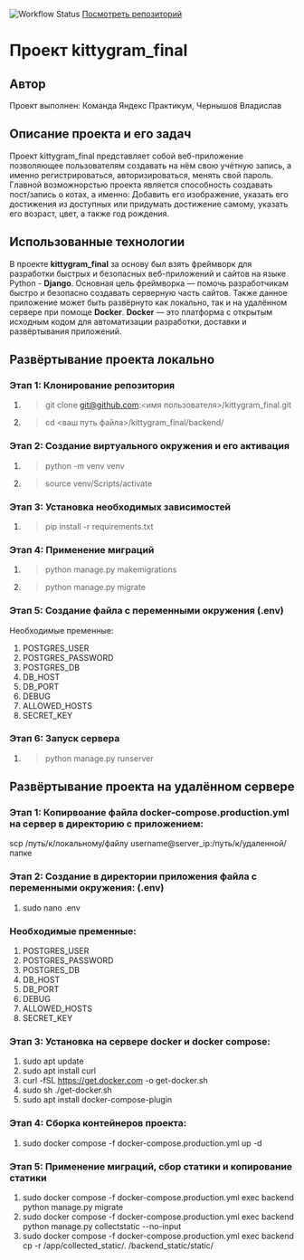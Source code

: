 ![Workflow Status](https://github.com/VladislavChernyshov1342/kittygram_final/actions/workflows/main.yml/badge.svg)
[Посмотреть репозиторий](https://github.com/VladislavChernyshov1342/kittygram_final)
# Проект kittygram_final
## Автор ##
Проект выполнен: Команда Яндекс Практикум, Чернышов Владислав
## Описание проекта и его задач ##
Проект kittygram_final представляет собой веб-приложение позволяющее пользователям создавать на нём свою учётную запись, а именно регистрироваться, авторизироваться, менять свой пароль. Главной возможнорстью проекта является способность создавать пост/запись о котах, а именно: Добавить его изображение, указать его достижения из доступных или придумать достижение самому, указать его возраст, цвет, а также год рождения. 
## Использованные технологии ##
В проекте **kittygram_final** за основу был взять фреймворк для разработки быстрых и безопасных веб-приложений и сайтов на языке Python - **Django**. Основная цель фреймворка — помочь разработчикам быстро и безопасно создавать серверную часть сайтов. Также данное приложение может быть развёрнуто как локально, так и на удалённом сервере при помоще **Docker**. **Docker** — это платформа с открытым исходным кодом для автоматизации разработки, доставки и развёртывания приложений.
## Развёртывание проекта локально 
### Этап 1: Клонирование репозитория
1) >git clone git@github.com:<имя пользователя>/kittygram_final.git
2) >cd <ваш путь файла>/kittygram_final/backend/
### Этап 2: Создание виртуального окружения и его активация
1) >python -m venv venv
2) >source venv/Scripts/activate
### Этап 3: Установка необходимых зависимостей 
1) >pip install -r requirements.txt
### Этап 4: Применение миграций
1) >python manage.py makemigrations
2) >python manage.py migrate
### Этап 5: Создание файла с переменными окружения (.env)
Необходимые пременные:
1) POSTGRES_USER
2) POSTGRES_PASSWORD
3) POSTGRES_DB
4) DB_HOST
5) DB_PORT
6) DEBUG
7) ALLOWED_HOSTS
8) SECRET_KEY
### Этап 6: Запуск сервера
1) >python manage.py runserver
## Развёртывание проекта на удалённом сервере
### Этап 1: Копирвоание файла docker-compose.production.yml на сервер в директорию с приложением:
scp /путь/к/локальному/файлу username@server_ip:/путь/к/удаленной/папке
### Этап 2: Создание в директории приложения файла с переменными окружения: (.env)
1) sudo nano .env
### Необходимые пременные:
1) POSTGRES_USER
2) POSTGRES_PASSWORD
3) POSTGRES_DB
4) DB_HOST
5) DB_PORT
6) DEBUG
7) ALLOWED_HOSTS
8) SECRET_KEY
### Этап 3: Установка на сервере docker и docker compose:
1) sudo apt update
2) sudo apt install curl
3) curl -fSL https://get.docker.com -o get-docker.sh
4) sudo sh ./get-docker.sh
5) sudo apt install docker-compose-plugin 
### Этап 4: Сборка контейнеров проекта:
1) sudo docker compose -f docker-compose.production.yml up -d
### Этап 5: Применение миграций, сбор статики и копирование статики
1) sudo docker compose -f docker-compose.production.yml exec backend python manage.py migrate
2) sudo docker compose -f docker-compose.production.yml exec backend python manage.py collectstatic --no-input
3) sudo docker compose -f docker-compose.production.yml exec backend cp -r /app/collected_static/. /backend_static/static/

